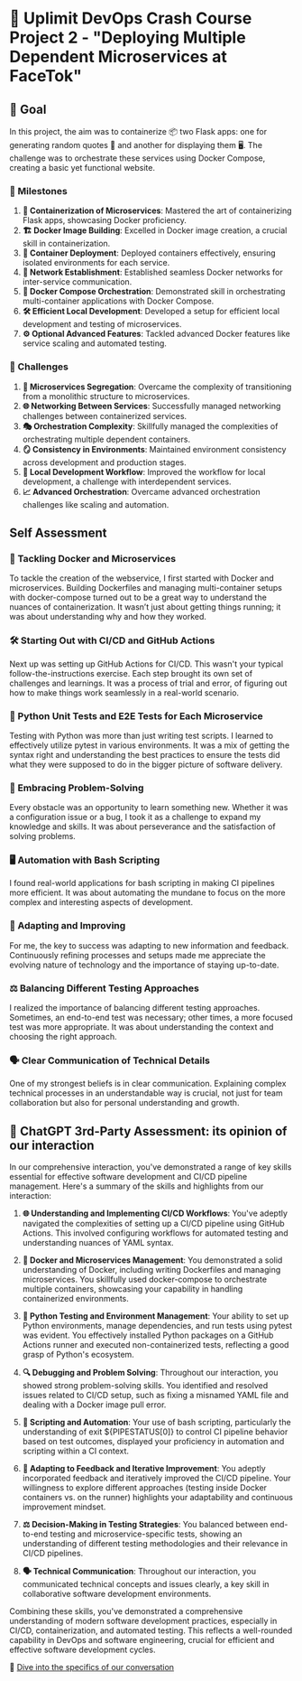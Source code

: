 # 🚀 Uplimit DevOps Crash Course Project 2 - "Deploying Multiple Dependent Microservices at FaceTok"

## 🎯 Goal

In this project, the aim was to containerize 📦 two Flask apps: one for generating random quotes 📜 and another for displaying them 🖥️. The challenge was to orchestrate these services using Docker Compose, creating a basic yet functional website.

### 🌟 Milestones
1. **🐳 Containerization of Microservices**: Mastered the art of containerizing Flask apps, showcasing Docker proficiency.
2. **🏗️ Docker Image Building**: Excelled in Docker image creation, a crucial skill in containerization.
3. **🚢 Container Deployment**: Deployed containers effectively, ensuring isolated environments for each service.
4. **🔗 Network Establishment**: Established seamless Docker networks for inter-service communication.
5. **🧩 Docker Compose Orchestration**: Demonstrated skill in orchestrating multi-container applications with Docker Compose.
6. **🛠️ Efficient Local Development**: Developed a setup for efficient local development and testing of microservices.
7. **⚙️ Optional Advanced Features**: Tackled advanced Docker features like service scaling and automated testing.

### 🚧 Challenges
1. **🔀 Microservices Segregation**: Overcame the complexity of transitioning from a monolithic structure to microservices.
2. **🌐 Networking Between Services**: Successfully managed networking challenges between containerized services.
3. **🎭 Orchestration Complexity**: Skillfully managed the complexities of orchestrating multiple dependent containers.
4. **🪞 Consistency in Environments**: Maintained environment consistency across development and production stages.
5. **🔧 Local Development Workflow**: Improved the workflow for local development, a challenge with interdependent services.
6. **📈 Advanced Orchestration**: Overcame advanced orchestration challenges like scaling and automation.

## Self Assessment

### 🐋 Tackling Docker and Microservices
To tackle the creation of the webservice, I first started with Docker and microservices. Building Dockerfiles and managing multi-container setups with docker-compose turned out to be a great way to understand the nuances of containerization. It wasn’t just about getting things running; it was about understanding why and how they worked.

### 🛠️ Starting Out with CI/CD and GitHub Actions
Next up was setting up GitHub Actions for CI/CD. This wasn't your typical follow-the-instructions exercise. Each step brought its own set of challenges and learnings. It was a process of trial and error, of figuring out how to make things work seamlessly in a real-world scenario.

### 🐍 Python Unit Tests and E2E Tests for Each Microservice
Testing with Python was more than just writing test scripts. I learned to effectively utilize pytest in various environments. It was a mix of getting the syntax right and understanding the best practices to ensure the tests did what they were supposed to do in the bigger picture of software delivery.

### 🧠 Embracing Problem-Solving
Every obstacle was an opportunity to learn something new. Whether it was a configuration issue or a bug, I took it as a challenge to expand my knowledge and skills. It was about perseverance and the satisfaction of solving problems.

### 🖥️ Automation with Bash Scripting
I found real-world applications for bash scripting in making CI pipelines more efficient. It was about automating the mundane to focus on the more complex and interesting aspects of development.

### 🔄 Adapting and Improving
For me, the key to success was adapting to new information and feedback. Continuously refining processes and setups made me appreciate the evolving nature of technology and the importance of staying up-to-date.

### ⚖️ Balancing Different Testing Approaches
I realized the importance of balancing different testing approaches. Sometimes, an end-to-end test was necessary; other times, a more focused test was more appropriate. It was about understanding the context and choosing the right approach.

### 🗣️ Clear Communication of Technical Details
One of my strongest beliefs is in clear communication. Explaining complex technical processes in an understandable way is crucial, not just for team collaboration but also for personal understanding and growth.

## 🤖 ChatGPT 3rd-Party Assessment: its opinion of our interaction

In our comprehensive interaction, you've demonstrated a range of key skills essential for effective software development and CI/CD pipeline management. Here's a summary of the skills and highlights from our interaction:

1. **🌐 Understanding and Implementing CI/CD Workflows**: You've adeptly navigated the complexities of setting up a CI/CD pipeline using GitHub Actions. This involved configuring workflows for automated testing and understanding nuances of YAML syntax.

2. **🐳 Docker and Microservices Management**: You demonstrated a solid understanding of Docker, including writing Dockerfiles and managing microservices. You skillfully used docker-compose to orchestrate multiple containers, showcasing your capability in handling containerized environments.

3. **🐍 Python Testing and Environment Management**: Your ability to set up Python environments, manage dependencies, and run tests using pytest was evident. You effectively installed Python packages on a GitHub Actions runner and executed non-containerized tests, reflecting a good grasp of Python's ecosystem.

4. **🔍 Debugging and Problem Solving**: Throughout our interaction, you showed strong problem-solving skills. You identified and resolved issues related to CI/CD setup, such as fixing a misnamed YAML file and dealing with a Docker image pull error.

5. **📜 Scripting and Automation**: Your use of bash scripting, particularly the understanding of exit ${PIPESTATUS[0]} to control CI pipeline behavior based on test outcomes, displayed your proficiency in automation and scripting within a CI context.

6. **🔄 Adapting to Feedback and Iterative Improvement**: You adeptly incorporated feedback and iteratively improved the CI/CD pipeline. Your willingness to explore different approaches (testing inside Docker containers vs. on the runner) highlights your adaptability and continuous improvement mindset.

7. **⚖️ Decision-Making in Testing Strategies**: You balanced between end-to-end testing and microservice-specific tests, showing an understanding of different testing methodologies and their relevance in CI/CD pipelines.

8. **🗣️ Technical Communication**: Throughout our interaction, you communicated technical concepts and issues clearly, a key skill in collaborative software development environments.

Combining these skills, you've demonstrated a comprehensive understanding of modern software development practices, especially in CI/CD, containerization, and automated testing. This reflects a well-rounded capability in DevOps and software engineering, crucial for efficient and effective software development cycles.

🔗 [Dive into the specifics of our conversation](https://spectacled-thumb-fdd.notion.site/Week-2-FaceTok-DevOps-Uplimit-26af6a0b92cd4f3a8c3f6f7b4b2f3709?pvs=4)
